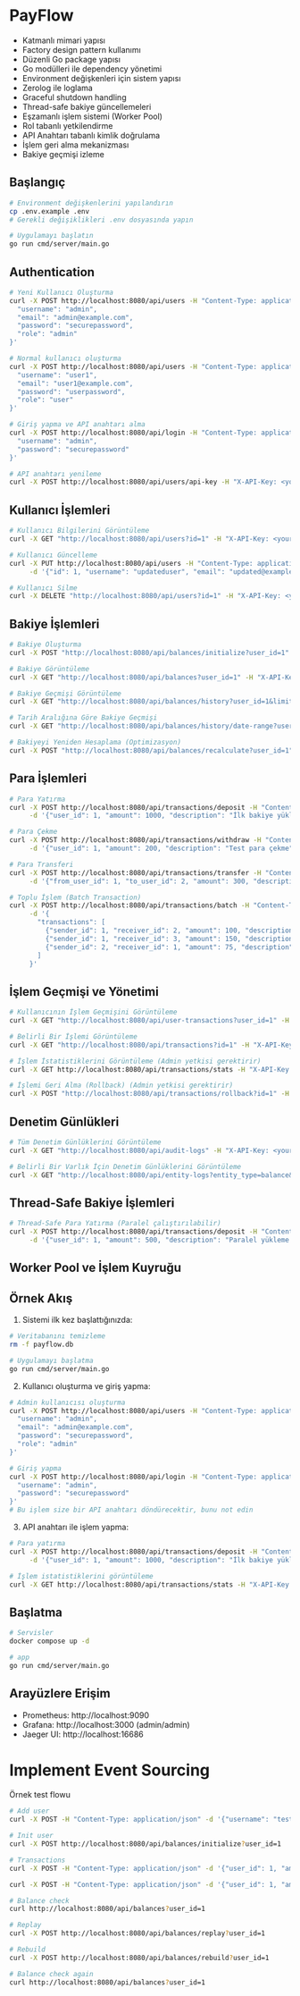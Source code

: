 # PayFlow

- Katmanlı mimari yapısı
- Factory design pattern kullanımı
- Düzenli Go package yapısı
- Go modülleri ile dependency yönetimi
- Environment değişkenleri için sistem yapısı
- Zerolog ile loglama
- Graceful shutdown handling
- Thread-safe bakiye güncellemeleri
- Eşzamanlı işlem sistemi (Worker Pool)
- Rol tabanlı yetkilendirme
- API Anahtarı tabanlı kimlik doğrulama
- İşlem geri alma mekanizması
- Bakiye geçmişi izleme

## Başlangıç

```bash
# Environment değişkenlerini yapılandırın
cp .env.example .env
# Gerekli değişiklikleri .env dosyasında yapın

# Uygulamayı başlatın
go run cmd/server/main.go
```

## Authentication

```bash
# Yeni Kullanıcı Oluşturma
curl -X POST http://localhost:8080/api/users -H "Content-Type: application/json" -d '{
  "username": "admin",
  "email": "admin@example.com",
  "password": "securepassword",
  "role": "admin"
}'

# Normal kullanıcı oluşturma
curl -X POST http://localhost:8080/api/users -H "Content-Type: application/json" -d '{
  "username": "user1",
  "email": "user1@example.com",
  "password": "userpassword",
  "role": "user"
}'

# Giriş yapma ve API anahtarı alma
curl -X POST http://localhost:8080/api/login -H "Content-Type: application/json" -d '{
  "username": "admin",
  "password": "securepassword"
}'

# API anahtarı yenileme
curl -X POST http://localhost:8080/api/users/api-key -H "X-API-Key: <your_api_key>"
```

## Kullanıcı İşlemleri

```bash
# Kullanıcı Bilgilerini Görüntüleme
curl -X GET "http://localhost:8080/api/users?id=1" -H "X-API-Key: <your_api_key>"

# Kullanıcı Güncelleme
curl -X PUT http://localhost:8080/api/users -H "Content-Type: application/json" -H "X-API-Key: <your_api_key>" \
     -d '{"id": 1, "username": "updateduser", "email": "updated@example.com", "role": "admin"}'

# Kullanıcı Silme
curl -X DELETE "http://localhost:8080/api/users?id=1" -H "X-API-Key: <your_api_key>"
```

## Bakiye İşlemleri

```bash
# Bakiye Oluşturma
curl -X POST "http://localhost:8080/api/balances/initialize?user_id=1" -H "X-API-Key: <your_api_key>"

# Bakiye Görüntüleme
curl -X GET "http://localhost:8080/api/balances?user_id=1" -H "X-API-Key: <your_api_key>"

# Bakiye Geçmişi Görüntüleme
curl -X GET "http://localhost:8080/api/balances/history?user_id=1&limit=10&offset=0" -H "X-API-Key: <your_api_key>"

# Tarih Aralığına Göre Bakiye Geçmişi
curl -X GET "http://localhost:8080/api/balances/history/date-range?user_id=1&start_date=2023-01-01T00:00:00Z&end_date=2023-12-31T23:59:59Z" -H "X-API-Key: <your_api_key>"

# Bakiyeyi Yeniden Hesaplama (Optimizasyon)
curl -X POST "http://localhost:8080/api/balances/recalculate?user_id=1" -H "X-API-Key: <your_api_key>"
```

## Para İşlemleri

```bash
# Para Yatırma
curl -X POST http://localhost:8080/api/transactions/deposit -H "Content-Type: application/json" -H "X-API-Key: <your_api_key>" \
     -d '{"user_id": 1, "amount": 1000, "description": "İlk bakiye yükleme"}'

# Para Çekme
curl -X POST http://localhost:8080/api/transactions/withdraw -H "Content-Type: application/json" -H "X-API-Key: <your_api_key>" \
     -d '{"user_id": 1, "amount": 200, "description": "Test para çekme"}'

# Para Transferi
curl -X POST http://localhost:8080/api/transactions/transfer -H "Content-Type: application/json" -H "X-API-Key: <your_api_key>" \
     -d '{"from_user_id": 1, "to_user_id": 2, "amount": 300, "description": "Test transfer"}'

# Toplu İşlem (Batch Transaction)
curl -X POST http://localhost:8080/api/transactions/batch -H "Content-Type: application/json" -H "X-API-Key: <your_api_key>" \
     -d '{
       "transactions": [
         {"sender_id": 1, "receiver_id": 2, "amount": 100, "description": "Test işlem 1"},
         {"sender_id": 1, "receiver_id": 3, "amount": 150, "description": "Test işlem 2"},
         {"sender_id": 2, "receiver_id": 1, "amount": 75, "description": "Test işlem 3"}
       ]
     }'
```

## İşlem Geçmişi ve Yönetimi

```bash
# Kullanıcının İşlem Geçmişini Görüntüleme
curl -X GET "http://localhost:8080/api/user-transactions?user_id=1" -H "X-API-Key: <your_api_key>"

# Belirli Bir İşlemi Görüntüleme
curl -X GET "http://localhost:8080/api/transactions?id=1" -H "X-API-Key: <your_api_key>"

# İşlem İstatistiklerini Görüntüleme (Admin yetkisi gerektirir)
curl -X GET http://localhost:8080/api/transactions/stats -H "X-API-Key: <admin_api_key>"

# İşlemi Geri Alma (Rollback) (Admin yetkisi gerektirir)
curl -X POST "http://localhost:8080/api/transactions/rollback?id=1" -H "X-API-Key: <admin_api_key>"
```

## Denetim Günlükleri

```bash
# Tüm Denetim Günlüklerini Görüntüleme
curl -X GET "http://localhost:8080/api/audit-logs" -H "X-API-Key: <your_api_key>"

# Belirli Bir Varlık İçin Denetim Günlüklerini Görüntüleme
curl -X GET "http://localhost:8080/api/entity-logs?entity_type=balance&entity_id=1" -H "X-API-Key: <your_api_key>"
```

## Thread-Safe Bakiye İşlemleri
```bash
# Thread-Safe Para Yatırma (Paralel çalıştırılabilir)
curl -X POST http://localhost:8080/api/transactions/deposit -H "Content-Type: application/json" -H "X-API-Key: <your_api_key>" \
     -d '{"user_id": 1, "amount": 500, "description": "Paralel yükleme 1"}'
```

## Worker Pool ve İşlem Kuyruğu

## Örnek Akış

1. Sistemi ilk kez başlattığınızda:

```bash
# Veritabanını temizleme
rm -f payflow.db

# Uygulamayı başlatma
go run cmd/server/main.go
```

2. Kullanıcı oluşturma ve giriş yapma:

```bash
# Admin kullanıcısı oluşturma
curl -X POST http://localhost:8080/api/users -H "Content-Type: application/json" -d '{
  "username": "admin",
  "email": "admin@example.com",
  "password": "securepassword",
  "role": "admin"
}'

# Giriş yapma
curl -X POST http://localhost:8080/api/login -H "Content-Type: application/json" -d '{
  "username": "admin",
  "password": "securepassword"
}'
# Bu işlem size bir API anahtarı döndürecektir, bunu not edin
```

3. API anahtarı ile işlem yapma:

```bash
# Para yatırma
curl -X POST http://localhost:8080/api/transactions/deposit -H "Content-Type: application/json" -H "X-API-Key: <admin_api_key>" \
     -d '{"user_id": 1, "amount": 1000, "description": "İlk bakiye yükleme"}'

# İşlem istatistiklerini görüntüleme
curl -X GET http://localhost:8080/api/transactions/stats -H "X-API-Key: <admin_api_key>"
```

## Başlatma

```bash
# Servisler
docker compose up -d

# app
go run cmd/server/main.go
```

## Arayüzlere Erişim

- Prometheus: http://localhost:9090
- Grafana: http://localhost:3000 (admin/admin)
- Jaeger UI: http://localhost:16686

# Implement Event Sourcing

Örnek test flowu

```bash
# Add user
curl -X POST -H "Content-Type: application/json" -d '{"username": "testuser", "email": "test@example.com", "password": "password123"}' http://localhost:8080/api/users

# Init user
curl -X POST http://localhost:8080/api/balances/initialize?user_id=1

# Transactions
curl -X POST -H "Content-Type: application/json" -d '{"user_id": 1, "amount": 100}' http://localhost:8080/api/transactions/deposit

curl -X POST -H "Content-Type: application/json" -d '{"user_id": 1, "amount": 30}' http://localhost:8080/api/transactions/withdraw

# Balance check
curl http://localhost:8080/api/balances?user_id=1

# Replay
curl -X POST http://localhost:8080/api/balances/replay?user_id=1

# Rebuild
curl -X POST http://localhost:8080/api/balances/rebuild?user_id=1

# Balance check again
curl http://localhost:8080/api/balances?user_id=1
```